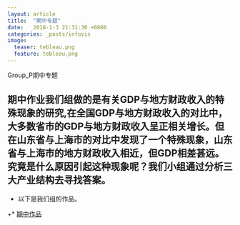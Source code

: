 ```yaml
---
layout: article
title:  "期中专题"
date:   2018-1-3 21:31:30 +0800
categories: _posts/infovis
image:
  teaser: tebleau.png
  feature: tebleau.png
---
```

Group_P期中专题


##  期中作业我们组做的是有关GDP与地方财政收入的特殊现象的研究,在全国GDP与地方财政收入的对比中，大多数省市的GDP与地方财政收入呈正相关增长。但在山东省与上海市的对比中发现了一个特殊现象，山东省与上海市的地方财政收入相近，但GDP相差甚远。究竟是什么原因引起这种现象呢？我们小组通过分析三大产业结构去寻找答案。

 + 以下是我们组的作品。
 
+* [期中作品](https://vivianting.github.io/infovis/Group_P/Group_P.html)